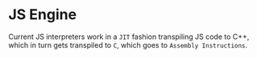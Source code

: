 # JS Engine

Current JS interpreters work in a `JIT` fashion transpiling JS code to C++, which in turn gets transpiled to `C`, which goes to `Assembly Instructions`.
